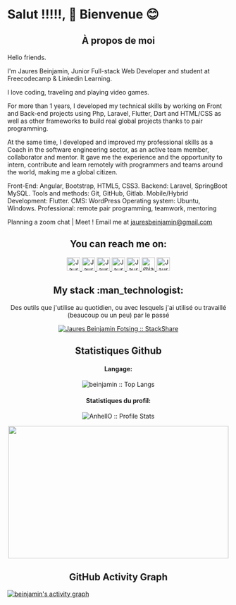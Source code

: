 # Salut !!!!!, 👋 Bienvenue 😊

<h2 align="center">À propos de moi</h2>

Hello friends.

I'm Jaures Beinjamin, Junior Full-stack Web Developer and student at Freecodecamp & Linkedin Learning.

I love coding, traveling and playing video games.

For more than 1 years, I developed my technical skills by working on Front and Back-end projects using Php, Laravel, Flutter, Dart and HTML/CSS as well as other frameworks to build real global projects thanks to pair programming.

At the same time, I developed and improved my professional skills as a Coach in the software engineering sector, as an active team member, collaborator and mentor. It gave me the experience and the opportunity to intern, contribute and learn remotely with programmers and teams around the world, making me a global citizen.

Front-End: Angular, Bootstrap, HTML5, CSS3.
Backend: Laravel, SpringBoot MySQL.
Tools and methods: Git, GitHub, Gitlab.
Mobile/Hybrid Development: Flutter.
CMS: WordPress
Operating system: Ubuntu, Windows.
Professional: remote pair programming, teamwork, mentoring



Planning a zoom chat | Meet ! Email me at jauresbeinjamin@gmail.com



<h2 align="center">You can reach me on: </h2>

<p align="center">

  <a href="https://www.linkedin.com/in/jaures-beinjamin-fotsing-297069211/">
    <img src="https://www.vectorlogo.zone/logos/linkedin/linkedin-icon.svg" alt="Jaures Beinjamin Fotsing LinkedIn Profile" height="30" width="30">
  </a>

  <a href="https://stackoverflow.com/users/16539954/jaures-beinjamin-fotsing">
    <img src="https://www.vectorlogo.zone/logos/stackoverflow/stackoverflow-icon.svg" alt="Jaures Beinjamin Fotsing Stack Overflow Profile" height="30" width="30">
  </a>

  <a href="https://meta.stackexchange.com/users/1101231/jaures-beinjamin-fotsing">
    <img src="https://www.vectorlogo.zone/logos/stackexchange/stackexchange-icon.svg" alt="Jaures Beinjamin Fotsing Stack Exchange Profile" height="30" width="30">
  </a>

  <a href="https://www.hackerrank.com/jauresbeinjamin?hr_r=1">
    <img src="https://cdn.worldvectorlogo.com/logos/hackerrank.svg" alt="Jaures Beinjamin Fotsing Hackerrank Profile" height="30" width="30">
  </a>
  
  <a href="https://leetcode.com/beinjamin/">
    <img src="https://upload.wikimedia.org/wikipedia/commons/1/19/LeetCode_logo_black.png" alt="Jaures Beinjamin Fotsing Leetcode Profile" height="30" width="30">
  </a>
  
  <a href="https://medium.com/@jauresbeinjamin">
    <img src="https://www.vectorlogo.zone/logos/medium/medium-tile.svg" alt="@jauresbeinjamin Medium Profile" height="30" width="30">
  </a>
  
  <a href="https://twitter.com/Jaures_2020">
    <img src="https://cdn.worldvectorlogo.com/logos/twitter-6.svg" alt="Jaures Beinjamin Fotsing Twitter Profile" height="30" width="30">
  </a>
</p>

<h2 align="center">My stack :man_technologist:</h2>

<p align="center">Des outils que j'utilise au quotidien, ou avec lesquels j'ai utilisé ou travaillé (beaucoup ou un peu) par le passé</p>
<p align="center">
  <a href="https://stackshare.io/beinjamin/my-stack">
    <img src="http://img.shields.io/badge/tech-stack-0690fa.svg?style=flat" alt="Jaures Beinjamin Fotsing :: StackShare" />
  </a>
</p>

<h2 align="center">Statistiques Github </h2>

<h4 align="center">Langage:</h4>

<p align="center"><img src="https://github-readme-stats.vercel.app/api/top-langs/?username=beinjamin&count_private=true&langs_count=10&theme=tokyonight&layout=compact&hide=html,css" alt="beinjamin :: Top Langs" /></p>

<h4 align="center">Statistiques du profil: </h4>

<p align="center"><img src="https://github-readme-stats.vercel.app/api?username=beinjamin&show_icons=true&theme=synthwave&count_private=true" alt="AnhellO :: Profile Stats" /></p>

<p align="center"><img src="https://tenor.com/view/silicon-valley-gif-5518465.gif" alt="" height="300" width="500"></p>


<h2 align="center">GitHub Activity Graph</h2>
<!-- https://github.com/beinjamin/github-readme-activity-graph -->
<a href="https://github.com/beinjamin/beinjamin"><img alt="beinjamin's activity graph" src="https://activity-graph.herokuapp.com/graph?username=beinjamin&bg_color=0e2239&color=58a6ff&line=114a88&point=58a6ff&hide_border=true" /></a>

<br />



